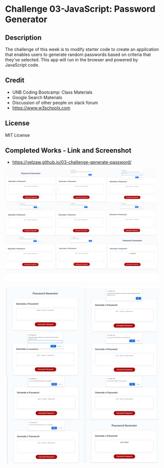 # Challenge 03-JavaScript: Password Generator

## Description

The challenge of this week is to modify starter code to create an application that enables users to generate random passwords based on criteria that they’ve selected. This app will run in the browser and powered by JavaScript code. 

## Credit

- UNB Coding Bootcamp: Class Materials 
- Google Search Materials
- Discussion of other people on slack forum
- https://www.w3schools.com

## License

MIT License

## Completed Works - Link and Screenshot

- https://yelzaw.github.io/03-challenge-generate-password/
<img src="/assets/images/password.jpg" width="500" alt="Screenshot of webpage">

![alt text](/Assets/images/password.jpg)